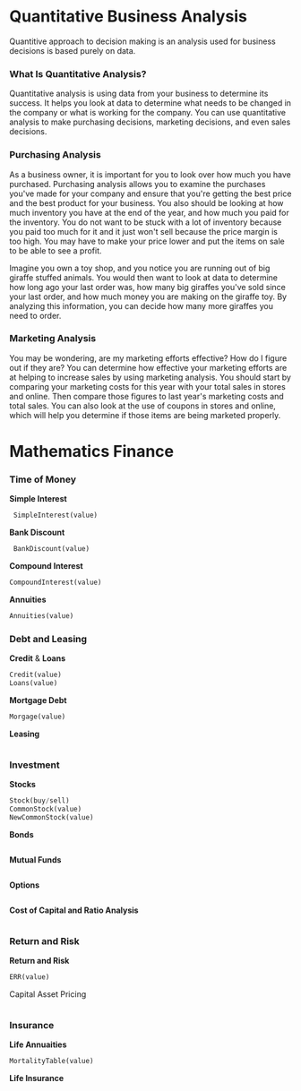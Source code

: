 # Quantitative Business Analysis

Quantitive approach to decision making is an analysis used for business decisions is based purely on data.

### What Is Quantitative Analysis?
Quantitative analysis is using data from your business to determine its success. It helps you look at data to determine what needs to be changed in the company or what is working for the company. You can use quantitative analysis to make purchasing decisions, marketing decisions, and even sales decisions.

### Purchasing Analysis
As a business owner, it is important for you to look over how much you have purchased. Purchasing analysis allows you to examine the purchases you've made for your company and ensure that you're getting the best price and the best product for your business. You also should be looking at how much inventory you have at the end of the year, and how much you paid for the inventory. You do not want to be stuck with a lot of inventory because you paid too much for it and it just won't sell because the price margin is too high. You may have to make your price lower and put the items on sale to be able to see a profit.

Imagine you own a toy shop, and you notice you are running out of big giraffe stuffed animals. You would then want to look at data to determine how long ago your last order was, how many big giraffes you've sold since your last order, and how much money you are making on the giraffe toy. By analyzing this information, you can decide how many more giraffes you need to order.

### Marketing Analysis
You may be wondering, are my marketing efforts effective? How do I figure out if they are? You can determine how effective your marketing efforts are at helping to increase sales by using marketing analysis. You should start by comparing your marketing costs for this year with your total sales in stores and online. Then compare those figures to last year's marketing costs and total sales. You can also look at the use of coupons in stores and online, which will help you determine if those items are being marketed properly.

# Mathematics Finance

### Time of Money

**Simple Interest**  

```python
 SimpleInterest(value)
 ```  

**Bank Discount**  

```python
 BankDiscount(value)
 ```

**Compound Interest**  

```python
CompoundInterest(value)
```

**Annuities**

```python
Annuities(value)
```

### Debt and Leasing

**Credit** & **Loans**

```python
Credit(value)
Loans(value)
```

**Mortgage Debt**
```python
Morgage(value)
```
**Leasing**
```python
```

### Investment

**Stocks**

```python
Stock(buy/sell)
CommonStock(value)
NewCommonStock(value)

```
**Bonds**
```python

```

**Mutual Funds**
```
```

**Options**
```
```
**Cost of Capital and Ratio Analysis**
```
```

### Return and Risk
**Return and Risk**
```python
ERR(value)
```
Capital Asset Pricing
```python
```


### Insurance

**Life Annuaities**
```python
MortalityTable(value)
```

**Life Insurance**
